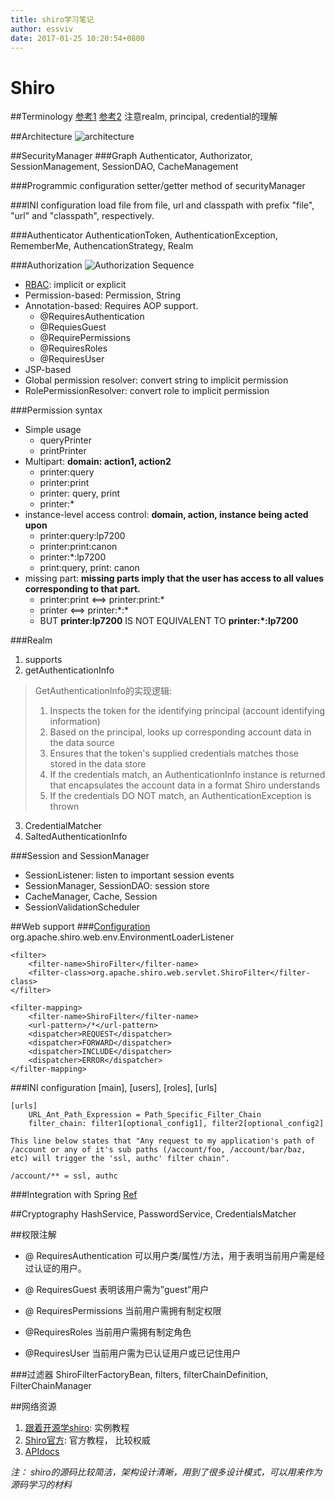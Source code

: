 ```yaml
---
title: shiro学习笔记
author: essviv
date: 2017-01-25 10:20:54+0800
---
```


# Shiro

##Terminology
[参考1](http://shiro.apache.org/terminology.html)  [参考2](http://baike.baidu.com/view/2537677.htm)
注意realm, principal, credential的理解

##Architecture
![architecture](http://shiro.apache.org/assets/images/ShiroArchitecture.png)

##SecurityManager
###Graph
Authenticator, Authorizator, SessionManagement, SessionDAO, CacheManagement

###Programmic configuration
setter/getter method of securityManager
	
###INI configuration
load file from file, url and classpath with prefix "file", "url" and "classpath", respectively.

###Authenticator
AuthenticationToken, AuthenticationException, RememberMe, AuthencationStrategy, Realm

###Authorization
![Authorization Sequence](http://shiro.apache.org/assets/images/ShiroAuthorizationSequence.png)

+ [RBAC](http://www.katasoft.com/blog/2011/05/09/new-rbac-resource-based-access-control): implicit or explicit
+ Permission-based: Permission, String
+ Annotation-based: Requires AOP support. 
  + @RequiresAuthentication
  + @RequiesGuest
  + @RequirePermissions
  + @RequiresRoles
  + @RequiresUser
+ JSP-based
+ Global permission resolver: convert string to implicit permission
+ RolePermissionResolver: convert role to implicit permission

###Permission syntax
+ Simple usage
  + queryPrinter
  + printPrinter
+ Multipart: **domain: action1, action2**
  + printer:query
  + printer:print
  + printer: query, print
  + printer:*
+ instance-level access control: **domain, action, instance being acted upon**
  + printer:query:lp7200
  + printer:print:canon
  + printer:*:lp7200
  + print:query, print: canon
+ missing part: **missing parts imply that the user has access to all values corresponding to that part.**
  + printer:print <==> printer:print:*
  + printer <==> printer:\*:\*
  + BUT **printer:lp7200** IS NOT EQUIVALENT TO **printer:*:lp7200**

###Realm
1. supports
2. getAuthenticationInfo

> GetAuthenticationInfo的实现逻辑: 
> 1. Inspects the token for the identifying principal (account identifying information)
> 2. Based on the principal, looks up corresponding account data in the data source
> 3. Ensures that the token's supplied credentials matches those stored in the data store
> 4. If the credentials match, an AuthenticationInfo instance is returned that encapsulates the account data in a format Shiro understands
> 5. If the credentials DO NOT match, an AuthenticationException is thrown

3. CredentialMatcher
4. SaltedAuthenticationInfo

###Session and SessionManager
+ SessionListener: listen to important session events
+ SessionManager, SessionDAO: session store
+ CacheManager, Cache, Session
+ SessionValidationScheduler

##Web support
###[Configuration](http://shiro.apache.org/web.html#Web-Configuration)
	<listener>
	    <listener-class>org.apache.shiro.web.env.EnvironmentLoaderListener</listener-class>
	</listener>

	<filter>
	    <filter-name>ShiroFilter</filter-name>
	    <filter-class>org.apache.shiro.web.servlet.ShiroFilter</filter-class>
	</filter>

	<filter-mapping>
	    <filter-name>ShiroFilter</filter-name>
	    <url-pattern>/*</url-pattern>
	    <dispatcher>REQUEST</dispatcher> 
	    <dispatcher>FORWARD</dispatcher> 
	    <dispatcher>INCLUDE</dispatcher> 
	    <dispatcher>ERROR</dispatcher>
	</filter-mapping>

###INI configuration
[main], [users], [roles], [urls]

	[urls]
		URL_Ant_Path_Expression = Path_Specific_Filter_Chain
		filter_chain: filter1[optional_config1], filter2[optional_config2]
	
	This line below states that "Any request to my application's path of /account or any of it's sub paths (/account/foo, /account/bar/baz, etc) will trigger the 'ssl, authc' filter chain".
	
	/account/** = ssl, authc

###Integration with Spring
[Ref](http://shiro.apache.org/spring.html)

##Cryptography
HashService, PasswordService, CredentialsMatcher

##权限注解
+ @ RequiresAuthentication 
可以用户类/属性/方法，用于表明当前用户需是经过认证的用户。 

+ @ RequiresGuest 
表明该用户需为”guest”用户 

+ @ RequiresPermissions 
当前用户需拥有制定权限 
 
+ @RequiresRoles 
当前用户需拥有制定角色 

+ @RequiresUser 
当前用户需为已认证用户或已记住用户 

###过滤器
ShiroFilterFactoryBean, filters, filterChainDefinition, FilterChainManager

##网络资源
1. [跟着开源学shiro](http://jinnianshilongnian.iteye.com/blog/2018398): 实例教程
2. [Shiro官方](http://shiro.apache.org/download.html): 官方教程， 比较权威
3. [APIdocs](http://shiro.apache.org/static/latest/apidocs/)

*注： shiro的源码比较简洁，架构设计清晰，用到了很多设计模式，可以用来作为源码学习的材料*

